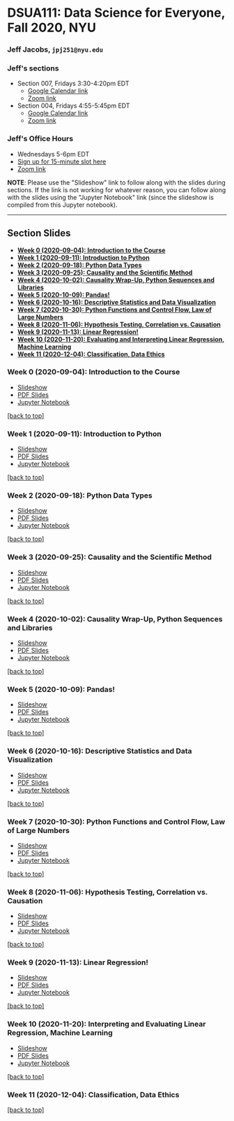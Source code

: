 # DSUA111: Data Science for Everyone, Fall 2020, NYU

### Jeff Jacobs, `jpj251@nyu.edu`

### Jeff's sections

* Section 007, Fridays 3:30-4:20pm EDT
    * [Google Calendar link](https://calendar.google.com/event?action=TEMPLATE&tmeid=NW92YXRzNjJwN3VyZnYydWtxajhnOXM3NGdfMjAyMDA5MTFUMTkzMDAwWiBqam1haWwxMTFAbQ&tmsrc=jjmail111%40gmail.com&scp=ALL)
    * [Zoom link](https://nyu.zoom.us/j/6821254378)
* Section 004, Fridays 4:55-5:45pm EDT
    * [Google Calendar link](https://calendar.google.com/event?action=TEMPLATE&tmeid=MDFmaGpsOTFnc2t1MmUyZWllZjQxaGdzam5fMjAyMDA5MTFUMjA1NTAwWiBqam1haWwxMTFAbQ&tmsrc=jjmail111%40gmail.com&scp=ALL)
    * [Zoom link](https://nyu.zoom.us/j/6821254378)

### Jeff's Office Hours

* Wednesdays 5-6pm EDT
* [Sign up for 15-minute slot here](https://calendar.google.com/calendar/u/0/selfsched?sstoken=UUJBNjZKVE5ubTJvfGRlZmF1bHR8ODI1ODMyODM3N2NlODc0Y2I5MjhlMmUxMzAzMjM1NDA)
* [Zoom link](https://nyu.zoom.us/j/6821254378)

**NOTE**: Please use the "Slideshow" link to follow along with the slides during sections. If the link is not working for whatever reason, you can follow along with the slides using the "Jupyter Notebook" link (since the slideshow is compiled from this Jupyter notebook).

---

## Section Slides

* **[Week 0 (2020-09-04): Introduction to the Course](#week-0-2020-09-04-introduction-to-the-course)**
* **[Week 1 (2020-09-11): Introduction to Python](#week-1-2020-09-11-introduction-to-python)**
* **[Week 2 (2020-09-18): Python Data Types](#week-2-2020-09-18-python-data-types)**
* **[Week 3 (2020-09-25): Causality and the Scientific Method](#week-3-2020-09-25-causality-and-the-scientific-method)**
* **[Week 4 (2020-10-02): Causality Wrap-Up, Python Sequences and Libraries](#week-4-2020-10-02-causality-wrap-up-python-sequences-and-libraries)**
* **[Week 5 (2020-10-09): Pandas!](#week-5-2020-10-09-pandas)**
* **[Week 6 (2020-10-16): Descriptive Statistics and Data Visualization](#week-6-2020-10-16-descriptive-statistics-and-data-visualization)**
* **[Week 7 (2020-10-30): Python Functions and Control Flow, Law of Large Numbers](#week-7-2020-10-30-python-functions-and-control-flow-law-of-large-numbers)**
* **[Week 8 (2020-11-06): Hypothesis Testing, Correlation vs. Causation](#week-8-2020-11-06-hypothesis-testing-correlation-vs-causation)**
* **[Week 9 (2020-11-13): Linear Regression!](#week-9-2020-11-13-linear-regression)**
* **[Week 10 (2020-11-20): Evaluating and Interpreting Linear Regression, Machine Learning](#week-10-2020-11-20-evaluating-and-interpreting-linear-regression-machine-learning)**
* **[Week 11 (2020-12-04): Classification, Data Ethics](#week-11-2020-12-04-classification-data-ethics)**

### Week 0 (2020-09-04): Introduction to the Course

* [Slideshow](https://jjacobs.me/dsua111-sections/week-00)
* [PDF Slides](Week_00_2020-09-04/Week_00.slides.pdf)
* [Jupyter Notebook](Week_00_2020-09-04/Week_00.ipynb)

[[back to top]](#section-slides)

### Week 1 (2020-09-11): Introduction to Python

* [Slideshow](https://jjacobs.me/dsua111-sections/week-01)
* [PDF Slides](Week_01_2020-09-11/Week_01.slides.pdf)
* [Jupyter Notebook](Week_01_2020-09-11/Week_01.ipynb)

[[back to top]](#section-slides)

### Week 2 (2020-09-18): Python Data Types

* [Slideshow](https://jjacobs.me/dsua111-sections/week-02)
* [PDF Slides](Week_02_2020-09-18/Week_02.slides.pdf)
* [Jupyter Notebook](Week_02_2020-09-18/Week_02.ipynb)

[[back to top]](#section-slides)

### Week 3 (2020-09-25): Causality and the Scientific Method

* [Slideshow](https://jjacobs.me/dsua111-sections/week-03)
* [PDF Slides](Week_03_2020-09-25/Week_03.slides.pdf)
* [Jupyter Notebook](Week_03_2020-09-25/Week_03.ipynb)

[[back to top]](#section-slides)

### Week 4 (2020-10-02): Causality Wrap-Up, Python Sequences and Libraries

* [Slideshow](https://jjacobs.me/dsua111-sections/week-04)
* [PDF Slides](Week_04_2020-10-02/Week_04.slides.pdf)
* [Jupyter Notebook](Week_04_2020-10-02/Week_04.ipynb)

[[back to top]](#section-slides)

### Week 5 (2020-10-09): Pandas!

* [Slideshow](https://jjacobs.me/dsua111-sections/week-05)
* [PDF Slides](Week_05_2020-10-09/Week_05.slides.pdf)
* [Jupyter Notebook](Week_05_2020-10-09/Week_05.ipynb)

[[back to top]](#section-slides)

### Week 6 (2020-10-16): Descriptive Statistics and Data Visualization

* [Slideshow](https://jjacobs.me/dsua111-sections/week-06)
* [PDF Slides](Week_06_2020-10-16/Week_06.slides.pdf)
* [Jupyter Notebook](Week_06_2020-10-16/Week_06.ipynb)

[[back to top]](#section-slides)

### Week 7 (2020-10-30): Python Functions and Control Flow, Law of Large Numbers

* [Slideshow](https://jjacobs.me/dsua111-sections/week-07)
* [PDF Slides](Week_07_2020-10-30/Week_07.slides.pdf)
* [Jupyter Notebook](Week_07_2020-10-30/Week_07.ipynb)

[[back to top]](#section-slides)

### Week 8 (2020-11-06): Hypothesis Testing, Correlation vs. Causation

* [Slideshow](https://jjacobs.me/dsua111-sections/week-08)
* [PDF Slides](Week_08_2020-11-06/Week_08.slides.pdf)
* [Jupyter Notebook](Week_08_2020-11-06/Week_08.ipynb)

[[back to top]](#section-slides)

### Week 9 (2020-11-13): Linear Regression!

* [Slideshow](https://jjacobs.me/dsua111-sections/week-09)
* [PDF Slides](Week_09_2020-11-13/Week_09.slides.pdf)
* [Jupyter Notebook](Week_09_2020-11-13/Week_09.ipynb)

[[back to top]](#section-slides)

### Week 10 (2020-11-20): Interpreting and Evaluating Linear Regression, Machine Learning

* [Slideshow](https://jjacobs.me/dsua111-sections/week-10)
* [PDF Slides](Week_10_2020-11-20/Week_10.slides.pdf)
* [Jupyter Notebook](Week_10_2020-11-20/Week_10.ipynb)

[[back to top]](#section-slides)

### Week 11 (2020-12-04): Classification, Data Ethics

[[back to top]](#section-slides)
